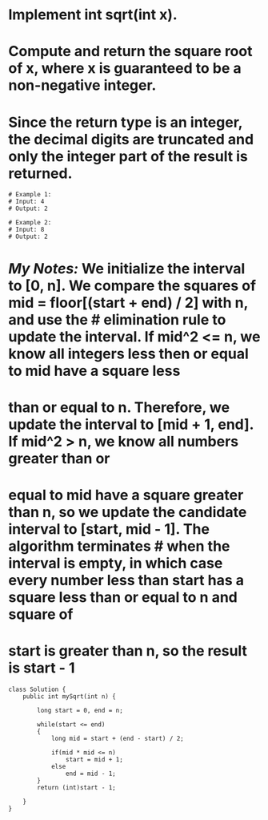 # Implement int sqrt(int x).

# Compute and return the square root of x, where x is guaranteed to be a non-negative integer.

# Since the return type is an integer, the decimal digits are truncated and only the integer part of the result is returned.

```
# Example 1:
# Input: 4
# Output: 2

# Example 2:
# Input: 8
# Output: 2
```

# *My Notes:* We initialize the interval to [0, n]. We compare the squares of mid = floor[(start + end) / 2] with n, and use the # elimination rule to update the interval. If mid^2 <= n, we know all integers less then or equal to mid have a square less 
# than or equal to n. Therefore, we update the interval to [mid + 1, end]. If mid^2 > n, we know all numbers greater than or 
# equal to mid have a square greater than n, so we update the candidate interval to [start, mid - 1]. The algorithm terminates # when the interval is empty, in which case every number less than start has a square less than or equal to n and square of 
# start is greater than n, so the result is start - 1

```
class Solution {
    public int mySqrt(int n) {
       
        long start = 0, end = n;

		while(start <= end)
		{
			long mid = start + (end - start) / 2;

            if(mid * mid <= n)
				start = mid + 1;
			else
				end = mid - 1;
		}
		return (int)start - 1;
	
    }
}
```
